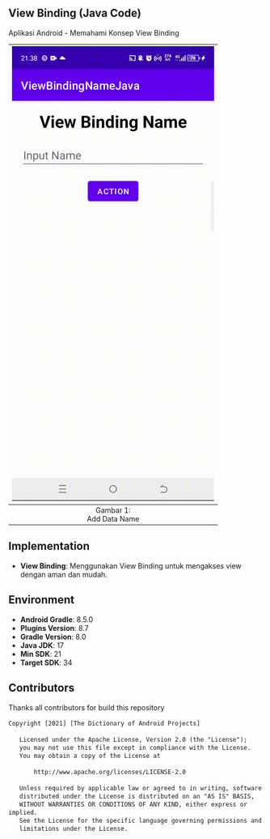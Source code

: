 ## View Binding (Java Code)

Aplikasi Android - Memahami Konsep View Binding

| ![Gambar 1](./documentation/Video_ViewBindingName.gif) |
|:------------------------------------------------------:|
|              Gambar 1: <br> Add Data Name              |

## Implementation
- **View Binding**: Menggunakan View Binding untuk mengakses view dengan aman dan mudah.

## Environment
- **Android Gradle**: 8.5.0
- **Plugins Version**: 8.7
- **Gradle Version**: 8.0
- **Java JDK**: 17
- **Min SDK**: 21
- **Target SDK**: 34

## Contributors
Thanks all contributors for build this repository

```
Copyright [2021] [The Dictionary of Android Projects]

   Licensed under the Apache License, Version 2.0 (the "License");
   you may not use this file except in compliance with the License.
   You may obtain a copy of the License at

       http://www.apache.org/licenses/LICENSE-2.0

   Unless required by applicable law or agreed to in writing, software
   distributed under the License is distributed on an "AS IS" BASIS,
   WITHOUT WARRANTIES OR CONDITIONS OF ANY KIND, either express or implied.
   See the License for the specific language governing permissions and
   limitations under the License.
   
```   
